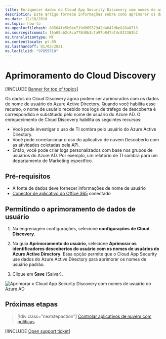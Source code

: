 ```yaml
---
title: Enriquecer dados do Cloud App Security Discovery com nomes de usuário do Azure AD
description: Este artigo fornece informações sobre como aprimorar os dados do Cloud App Security Discovery com nomes de usuário do Azure AD.
ms.date: 12/10/2018
ms.topic: how-to
ms.openlocfilehash: 88564fe5b0ee719d06557942da647dbe828a0713
ms.sourcegitcommit: 16a65ab2c8ca778d0b3cfa97b847af4c812363b2
ms.translationtype: MT
ms.contentlocale: pt-BR
ms.lasthandoff: 01/03/2021
ms.locfileid: "97855718"
---
```

# <a name="cloud-discovery-enrichment"></a>Aprimoramento do Cloud Discovery

[!INCLUDE [Banner for top of topics](includes/banner.md)]

Os dados do Cloud Discovery agora podem ser aprimorados com os dados de nome de usuário do Azure Active Directory. Quando você habilita esse recurso, o nome de usuário recebido nos logs de tráfego de descoberta é correspondido e substituído pelo nome de usuário do Azure AD. O enriquecimento de Cloud Discovery habilita os seguintes recursos:

- Você pode investigar o uso de TI sombra pelo usuário do Azure Active Directory.
- Você pode correlacionar o uso do aplicativo de nuvem Descoberto com as atividades coletadas pela API.
- Então, você pode criar logs personalizados com base nos grupos de usuários do Azure AD. Por exemplo, um relatório de TI sombra para um departamento de Marketing específico.

## <a name="prerequisites"></a>Pré-requisitos

- A fonte de dados deve fornecer informações de nome de usuário
- [Conector de aplicativo do Office 365](connect-office-365-to-microsoft-cloud-app-security.md) conectado

## <a name="enabling-user-data-enrichment"></a>Permitindo o aprimoramento de dados de usuário

1. Na engrenagem configurações, selecione **configurações de Cloud Discovery**.

2. Na guia **Aprimoramento do usuário**, selecione **Aprimorar os identificadores descobertos do usuário com os nomes de usuários do Azure Active Directory**. Essa opção permite que o Cloud App Security use dados do Azure Active Directory para aprimorar os nomes de usuário padrão.

3. Clique em **Save** (Salvar).

![Aprimorar o Cloud App Security Discovery com nomes de usuário do Azure AD](media/discovery-enrichment.png)

## <a name="next-steps"></a>Próximas etapas

> [!div class="nextstepaction"]
> [Controlar aplicativos de nuvem com políticas](control-cloud-apps-with-policies.md)

[!INCLUDE [Open support ticket](includes/support.md)]
